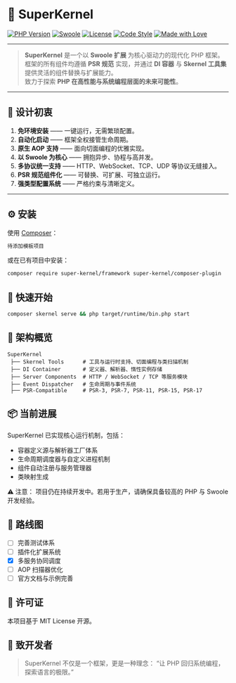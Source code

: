 # 🧩 SuperKernel

[![PHP Version](https://img.shields.io/badge/php-%3E%3D8.4-blue)](https://www.php.net/)
[![Swoole](https://img.shields.io/badge/swoole-%3E%3D6.*-green)](https://www.swoole.co.uk/)
[![License](https://img.shields.io/badge/license-MIT-orange)](LICENSE)
[![Code Style](https://img.shields.io/badge/code%20style-PSR--12-lightgrey)](https://www.php-fig.org/psr/psr-12/)
[![Made with Love](https://img.shields.io/badge/made%20with-%F0%9F%A7%A1%20and%20%F0%9F%92%9A-blueviolet)]()

---

> **SuperKernel** 是一个以 **Swoole 扩展** 为核心驱动力的现代化 PHP 框架。  
> 框架的所有组件均遵循 **PSR 规范** 实现，并通过 **DI 容器** 与 **Skernel 工具集** 提供灵活的组件替换与扩展能力。  
> 致力于探索 **PHP 在高性能与系统编程层面的未来可能性**。

---

## 🚀 设计初衷

1. **免环境安装** —— 一键运行，无需繁琐配置。
2. **自动化启动** —— 框架全权接管生命周期。
3. **原生 AOP 支持** —— 面向切面编程的优雅实现。
4. **以 Swoole 为核心** —— 拥抱异步、协程与高并发。
5. **多协议统一支持** —— HTTP、WebSocket、TCP、UDP 等协议无缝接入。
6. **PSR 规范组件化** —— 可替换、可扩展、可独立运行。
7. **强类型配置系统** —— 严格约束与清晰定义。

---

## ⚙️ 安装

使用 [Composer](https://getcomposer.org/)：

```bash
待添加模板项目
```

或在已有项目中安装：

```bash
composer require super-kernel/framework super-kernel/composer-plugin
```

## 🧩 快速开始

```bash
composer skernel serve && php target/runtime/bin.php start
```

## 🧠 架构概览

```text
SuperKernel
 ├── Skernel Tools      # 工具与运行时支持、切面编程与类扫描机制
 ├── DI Container       # 定义器、解析器、惰性实例存储
 ├── Server Components  # HTTP / WebSocket / TCP 等服务模块
 ├── Event Dispatcher   # 生命周期与事件系统
 ├── PSR-Compatible     # PSR-3, PSR-7, PSR-11, PSR-15, PSR-17
```

## 📦 当前进展
SuperKernel 已实现核心运行机制，包括：

- 容器定义源与解析器工厂体系
- 生命周期调度器与自定义进程机制
- 组件自动注册与服务管理器
- 类映射生成

⚠️ 注意：
项目仍在持续开发中。若用于生产，请确保具备较高的 PHP 与 Swoole 开发经验。

## 🧭 路线图

- [ ] 完善测试体系
- [ ] 插件化扩展系统
- [x] 多服务协同调度
- [ ] AOP 扫描器优化
- [ ] 官方文档与示例完善

## 📜 许可证

本项目基于 MIT License 开源。

## 💬 致开发者
> SuperKernel 不仅是一个框架，更是一种理念：
> “让 PHP 回归系统编程，探索语言的极限。”
